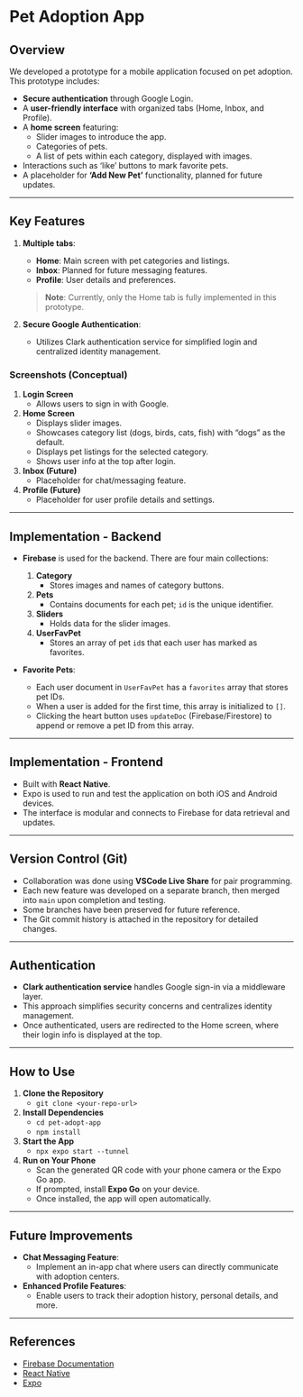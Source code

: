 # Pet Adoption App

## Overview
We developed a prototype for a mobile application focused on pet adoption. This prototype includes:
- **Secure authentication** through Google Login.
- A **user-friendly interface** with organized tabs (Home, Inbox, and Profile).
- A **home screen** featuring:
  - Slider images to introduce the app.
  - Categories of pets.
  - A list of pets within each category, displayed with images.
- Interactions such as ‘like’ buttons to mark favorite pets.
- A placeholder for **‘Add New Pet’** functionality, planned for future updates.

---

## Key Features

1. **Multiple tabs**: 
   - **Home**: Main screen with pet categories and listings.
   - **Inbox**: Planned for future messaging features.
   - **Profile**: User details and preferences.

   > **Note**: Currently, only the Home tab is fully implemented in this prototype.

2. **Secure Google Authentication**:
   - Utilizes Clark authentication service for simplified login and centralized identity management.

### Screenshots (Conceptual)
1. **Login Screen**  
   - Allows users to sign in with Google.
2. **Home Screen**  
   - Displays slider images.
   - Showcases category list (dogs, birds, cats, fish) with “dogs” as the default.
   - Displays pet listings for the selected category.
   - Shows user info at the top after login.
3. **Inbox (Future)**  
   - Placeholder for chat/messaging feature.
4. **Profile (Future)**  
   - Placeholder for user profile details and settings.

---

## Implementation - Backend

- **Firebase** is used for the backend. There are four main collections:
  1. **Category**  
     - Stores images and names of category buttons.
  2. **Pets**  
     - Contains documents for each pet; `id` is the unique identifier.
  3. **Sliders**  
     - Holds data for the slider images.
  4. **UserFavPet**  
     - Stores an array of pet `id`s that each user has marked as favorites.

- **Favorite Pets**:
  - Each user document in `UserFavPet` has a `favorites` array that stores pet IDs.
  - When a user is added for the first time, this array is initialized to `[]`.
  - Clicking the heart button uses `updateDoc` (Firebase/Firestore) to append or remove a pet ID from this array.

---

## Implementation - Frontend

- Built with **React Native**.
- Expo is used to run and test the application on both iOS and Android devices.
- The interface is modular and connects to Firebase for data retrieval and updates.

---

## Version Control (Git)

- Collaboration was done using **VSCode Live Share** for pair programming.
- Each new feature was developed on a separate branch, then merged into `main` upon completion and testing.
- Some branches have been preserved for future reference.
- The Git commit history is attached in the repository for detailed changes.

---

## Authentication

- **Clark authentication service** handles Google sign-in via a middleware layer.
- This approach simplifies security concerns and centralizes identity management.
- Once authenticated, users are redirected to the Home screen, where their login info is displayed at the top.

---

## How to Use

1. **Clone the Repository**  
   - `git clone <your-repo-url>`
2. **Install Dependencies**  
   - `cd pet-adopt-app`
   - `npm install`
3. **Start the App**  
   - `npx expo start --tunnel`
4. **Run on Your Phone**  
   - Scan the generated QR code with your phone camera or the Expo Go app.
   - If prompted, install **Expo Go** on your device.
   - Once installed, the app will open automatically.

---

## Future Improvements

- **Chat Messaging Feature**:  
  - Implement an in-app chat where users can directly communicate with adoption centers.
- **Enhanced Profile Features**:  
  - Enable users to track their adoption history, personal details, and more.

---

## References

- [Firebase Documentation](https://firebase.google.com/docs)
- [React Native](https://reactnative.dev/docs/getting-started)
- [Expo](https://docs.expo.dev/)

